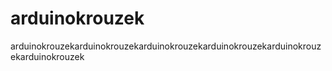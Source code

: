 # arduinokrouzek
arduinokrouzekarduinokrouzekarduinokrouzekarduinokrouzekarduinokrouzekarduinokrouzek
